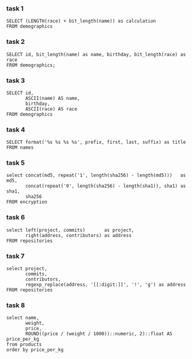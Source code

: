 ### task 1

```postgresql
SELECT (LENGTH(race) + bit_length(name)) as calculation
FROM demographics
```

### task 2

```postgresql
SELECT id, bit_length(name) as name, birthday, bit_length(race) as race
FROM demographics;
```

### task 3

```postgresql
SELECT id,
       ASCII(name) AS name,
       birthday,
       ASCII(race) AS race
FROM demographics
```

### task 4

```postgresql
SELECT format('%s %s %s %s', prefix, first, last, suffix) as title
FROM names
```

### task 5

```postgresql
select concat(md5, repeat('1', length(sha256) - length(md5)))   as md5,
       concat(repeat('0', length(sha256) - length(sha1)), sha1) as sha1,
       sha256
FROM encryption
```

### task 6

```postgresql
select left(project, commits)       as project,
       right(address, contributors) as address
FROM repositories
```

### task 7

```postgresql
select project,
       commits,
       contributors,
       regexp_replace(address, '[[:digit:]]', '!', 'g') as address
FROM repositories
```

### task 8

```postgresql
select name,
       weight,
       price,
       ROUND((price / (weight / 1000))::numeric, 2)::float AS price_per_kg
from products
order by price_per_kg
```